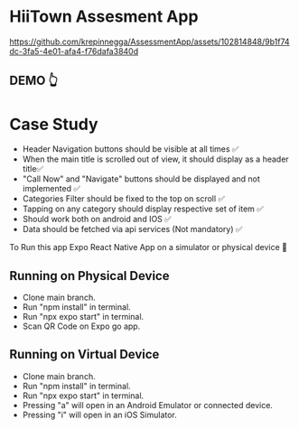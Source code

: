 <h1>HiiTown Assesment App</h1>

https://github.com/krepinnegga/AssessmentApp/assets/102814848/9b1f74dc-3fa5-4e01-afa4-f76dafa3840d

<h2>DEMO 👆</h2>

<h1>Case Study</h1>
<ul>
  <li>Header Navigation  buttons should be visible at all times ✅</li>
  <li>When the main title is scrolled out of view, it should display as a header title✅</li>
  <li>"Call Now" and "Navigate" buttons should be displayed and not implemented ✅</li>
  <li>Categories Filter should be fixed to the top on scroll ✅</li>
  <li>Tapping on any category should display respective set of item ✅</li>
   <li>Should work both on android and IOS ✅</li>
  <li>Data should be fetched via api services (Not mandatory) ✅</li>
</ul>


<p>To Run this app Expo React Native App on a simulator or physical device 📲</p>

<h2>Running on Physical Device</h2>
<ul>
  <li>Clone main branch.</li>
   <li>Run "npm install" in terminal.</li>
   <li>Run "npx expo start" in terminal.</li>
   <li>Scan QR Code on Expo go app.</li>
</ul>

<h2>Running on Virtual Device</h2>
<ul>
  <li>Clone main branch.</li>
   <li>Run "npm install" in terminal.</li>
   <li>Run "npx expo start" in terminal.</li>
   <li>Pressing "a" will open in an Android Emulator or connected device.</li>
  <li>Pressing "i" will open in an iOS Simulator.</li>    
</ul>

